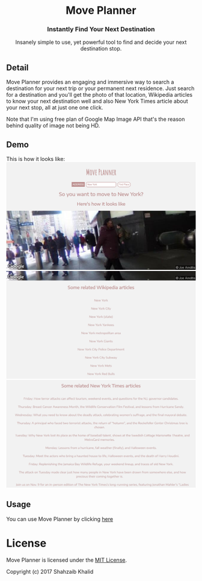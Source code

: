<h1 align="center">Move Planner</h1>
<h3 align="center">Instantly Find Your Next Destination</h3>

<p align="center">Insanely simple to use, yet powerful tool to find and decide your next destination stop.</p>

## Detail
Move Planner provides an engaging and immersive way to search a destination for your next trip or your permanent next residence. Just search for a destination and you'll get the photo of that location, Wikipedia articles to know your next destination well and also New York Times article about your next stop, all at just one one click.

Note that I'm using free plan of Google Map Image API that's the reason behind quality of image not being HD.

## Demo
This is how it looks like:
![move planner](./images/move-planner-1.png)
![move planner](./images/move-planner-2.png)
![move planner](./images/move-planner-3.png)

## Usage
You can use Move Planner by clicking [here](https://shahzaibkhalid.github.io/move-planner/)

# License
Move Planner is licensed under the [MIT License](https://github.com/shahzaibkhalid/move-planner/blob/master/LICENSE.txt).

Copyright (c) 2017 Shahzaib Khalid